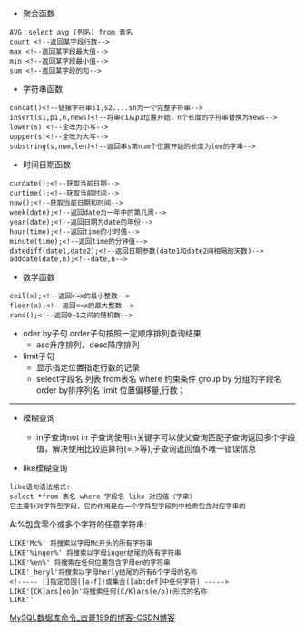 - 聚合函数
```mysql
AVG：select avg (列名) from 表名
count <!--返回某字段行数-->
max <!--返回某字段最大值-->
min <!--返回某字段最小值-->
sum <!--返回某字段的和-->
```

- 字符串函数
```mysql
concat()<!--链接字符串s1,s2....sn为一个完整字符串-->
insert(s1,p1,n,news)<!--将串c1从p1位置开始，n个长度的字符串替换为news-->
lower(s) <!--全改为小写-->
uppper(s)<!--全改为大写-->
substring(s,num,len)<!--返回串s第num个位置开始的长度为len的字串-->
```

- 时间日期函数
```mysql
curdate();<!--获取当前日期-->
curtime();<!--获取当前时间-->
now();<!--获取当前日期和时间-->
week(date);<!--返回date为一年中的第几周-->
year(date);<!--返回日期为date的年份-->
hour(time);<!--返回time的小时值-->
minute(time);<!--返回time的分钟值-->
datediff(date1,date2);<!--返回日期参数(date1和date2间相隔的天数)-->
adddate(date,n);<!--date,n-->
```

- 数学函数
```mysql
ceil(x);<!--返回>=x的最小整数-->
floor(x);<!--返回<=x的最大整数-->
rand();<!--返回0~1之间的随机数-->
```

- oder by子句
  order子句按照一定顺序排列查询结果
	- asc升序排列，desc降序排列
- limit子句
	- 显示指定位置指定行数的记录
	- select字段名 列表 from表名 where 约束条件 group by 分组的字段名 order by排序列名 limit 位置偏移量,行数；
--------------------
- 模糊查询
	- in子查询not in 子查询使用in关键字可以使父查询匹配子查询返回多个字段值，解决使用比较运算符(=,>等),子查询返回值不唯一错误信息

- like模糊查询
```mysql 
like语句语法格式:
select *from 表名 where 字段名 like 对应值（字串）
它主要针对字符型字段，它的作用是在一个字符型字段列中检索包含对应字串的
```

A:%包含零个或多个字符的任意字符串:
```mysql
LIKE'Mc%' 将搜索以字母Mc开头的所有字符串
LIKE'%inger%' 将搜索以字母inger结尾的所有字符串
LIKE'%en%' 将搜索在任何位置包含字母en的字符串
LIKE'_heryl'将搜索以字母herly结尾的所有6个字母的名称
<!----- []指定范围([a-f])或集合([abcdef]中任何字符) ----->
LIKE'[CK]ars[eo]n'将搜索任何(C/K)ars(e/o)n形式的名称
LIKE''
```

[MySQL数据库命令\_古哥199的博客-CSDN博客](https://blog.csdn.net/qq_42992643/article/details/82959720?ops_request_misc=%257B%2522request%255Fid%2522%253A%2522168188001016800222890840%2522%252C%2522scm%2522%253A%252220140713.130102334..%2522%257D&request_id=168188001016800222890840&biz_id=0&utm_medium=distribute.pc_search_result.none-task-blog-2~all~top_positive~default-2-82959720-null-null.142^v84^koosearch_v1,239^v2^insert_chatgpt&utm_term=mysql%E6%95%B0%E6%8D%AE%E5%BA%93%E5%91%BD%E4%BB%A4%E5%A4%A7%E5%85%A8&spm=1018.2226.3001.4187)


































